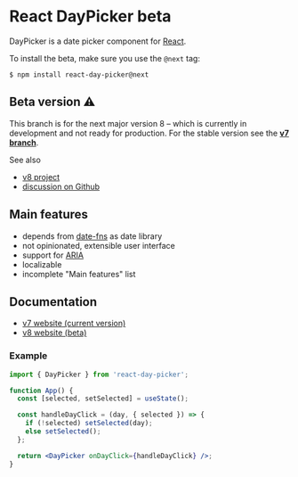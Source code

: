 # React DayPicker beta

DayPicker is a date picker component for [React](https://reactjs.org).

To install the beta, make sure you use the `@next` tag:

```
$ npm install react-day-picker@next
```

## Beta version ⚠️

This branch is for the next major version 8 – which is currently in development
and not ready for production. For the stable version see the [**v7
branch**](https://github.com/gpbl/react-day-picker/tree/v7).

See also

- [v8 project](https://github.com/gpbl/react-day-picker/projects/7)
- [discussion on Github](https://github.com/gpbl/react-day-picker/discussions)

## Main features

- depends from [date-fns](http://date-fns.org) as date library
- not opinionated, extensible user interface
- support for
  [ARIA](https://developer.mozilla.org/en-US/docs/Web/Accessibility/ARIA)
- localizable
- incomplete "Main features" list

## Documentation

- [v7 website (current version)](http://react-day-picker.js.org)
- [v8 website (beta)](http://react-day-picker-next.netlify.app)

### Example

```jsx showOutput
import { DayPicker } from 'react-day-picker';

function App() {
  const [selected, setSelected] = useState();

  const handleDayClick = (day, { selected }) => {
    if (!selected) setSelected(day);
    else setSelected();
  };

  return <DayPicker onDayClick={handleDayClick} />;
}
```
